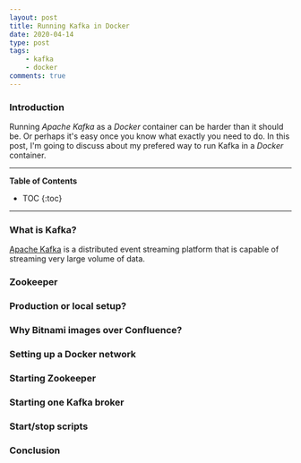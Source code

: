 ```yaml
---
layout: post
title: Running Kafka in Docker
date: 2020-04-14
type: post
tags:
    - kafka
    - docker
comments: true
---
```

### Introduction
Running *Apache Kafka* as a *Docker* container can be harder than it should be.
Or perhaps it's easy once you know what exactly you need to do. In this post,
I'm going to discuss about my prefered way to run Kafka in a *Docker*
container.

---
**Table of Contents**
* TOC
{:toc}
---

### What is Kafka?
[Apache Kafka](https://kafka.apache.org/) is a distributed event streaming
platform that is capable of streaming very large volume of data.

### Zookeeper

### Production or local setup?

### Why Bitnami images over Confluence?

### Setting up a Docker network

### Starting Zookeeper

### Starting one Kafka broker

### Start/stop scripts

### Conclusion
